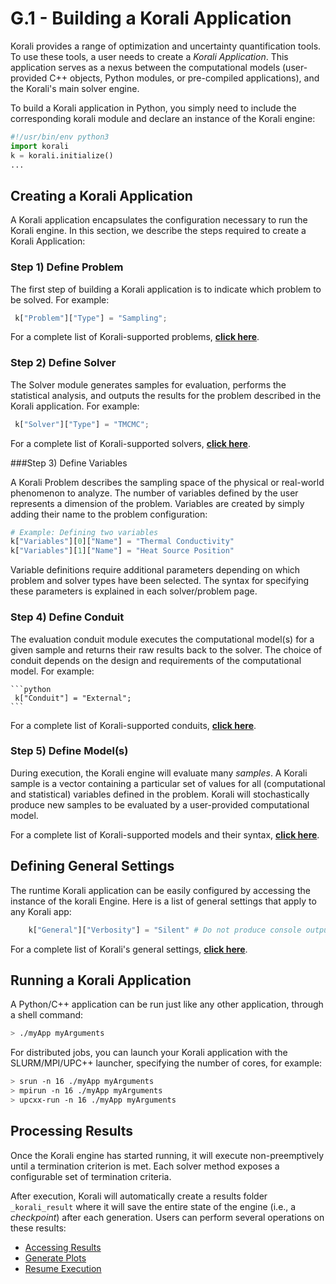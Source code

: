 # G.1 - Building a Korali Application

Korali provides a range of optimization and uncertainty quantification tools. To use these tools, a user needs to create a *Korali Application*. This application serves as a nexus between the computational models (user-provided C++ objects, Python modules, or pre-compiled applications), and the Korali's main solver engine.

To build a Korali application in Python, you simply need to include the corresponding korali module and declare an instance of the Korali engine:

```python
#!/usr/bin/env python3
import korali
k = korali.initialize()
...
```

## Creating a Korali Application

A Korali application encapsulates the configuration necessary to run the Korali engine. In this section, we describe the steps required to create a Korali Application:

### Step 1) Define Problem

The first step of building a Korali application is to indicate which problem to be solved. For example: 

  ```python
   k["Problem"]["Type"] = "Sampling";
  ```

For a complete list of Korali-supported problems, **[click here](/usage/problems.md)**.

### Step 2) Define Solver

The Solver module generates samples for evaluation, performs the statistical analysis, and outputs the results for the problem described in the Korali application. For example: 

  ```python
   k["Solver"]["Type"] = "TMCMC";
  ```

For a complete list of Korali-supported solvers, **[click here](/usage/solvers.md)**.

###Step 3) Define Variables

A Korali Problem describes the sampling space of the physical or real-world phenomenon to analyze. The number of variables defined by the user represents a dimension of the problem. Variables are created by simply adding their name to the problem configuration:

```python
# Example: Defining two variables
k["Variables"][0]["Name"] = "Thermal Conductivity"
k["Variables"][1]["Name"] = "Heat Source Position"
```

Variable definitions require additional parameters depending on which problem and solver types have been selected. The syntax for specifying these parameters is explained in each solver/problem page.

### Step 4) Define Conduit

The evaluation conduit module executes the computational model(s) for a given sample and returns their raw results back to the solver. The choice of conduit depends on the design and requirements of the computational model. For example:

	```python
	 k["Conduit"] = "External";
	```
For a complete list of Korali-supported conduits, **[click here](/usage/conduits.md)**.

### Step 5) Define Model(s)

During execution, the Korali engine will evaluate many *samples*. A Korali sample is a vector containing a particular set of values for all (computational and statistical) variables defined in the problem. Korali will stochastically produce new samples to be evaluated by a user-provided computational model.

For a complete list of Korali-supported models and their syntax, **[click here](/usage/models.md)**.

## Defining General Settings

The runtime Korali application can be easily configured by accessing the instance of the korali Engine. Here is a list of general settings that apply to any Korali app:

  ```python
      k["General"]["Verbosity"] = "Silent" # Do not produce console output.
  ```
  
For a complete list of Korali's general settings, **[click here](/usage/general.md)**.

## Running a Korali Application

A Python/C++ application can be run just like any other application, through a shell command:

```bash
> ./myApp myArguments
```

For distributed jobs, you can launch your Korali application with the SLURM/MPI/UPC++ launcher, specifying the number of cores, for example:

```bash
> srun -n 16 ./myApp myArguments
> mpirun -n 16 ./myApp myArguments
> upcxx-run -n 16 ./myApp myArguments
```

## Processing Results

Once the Korali engine has started running, it will execute non-preemptively until a termination criterion is met. Each solver method exposes a configurable set of termination criteria.

After execution, Korali will automatically create a results folder ```_korali_result``` where it will save the entire state of the engine (i.e., a *checkpoint*) after each generation. Users can perform several operations on these results:

- [Accessing Results](../results/#accessing-results)
- [Generate Plots](../results/#generate-plots)
- [Resume Execution](../results/#resume-execution)
